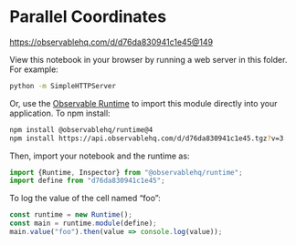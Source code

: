 # Parallel Coordinates

https://observablehq.com/d/d76da830941c1e45@149

View this notebook in your browser by running a web server in this folder. For
example:

~~~sh
python -m SimpleHTTPServer
~~~

Or, use the [Observable Runtime](https://github.com/observablehq/runtime) to
import this module directly into your application. To npm install:

~~~sh
npm install @observablehq/runtime@4
npm install https://api.observablehq.com/d/d76da830941c1e45.tgz?v=3
~~~

Then, import your notebook and the runtime as:

~~~js
import {Runtime, Inspector} from "@observablehq/runtime";
import define from "d76da830941c1e45";
~~~

To log the value of the cell named “foo”:

~~~js
const runtime = new Runtime();
const main = runtime.module(define);
main.value("foo").then(value => console.log(value));
~~~
